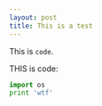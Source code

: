 ```yaml
---
layout: post
title: This is a test
---
```


This is `code`.

THIS is code:

```python
import os
print 'wtf'
```
